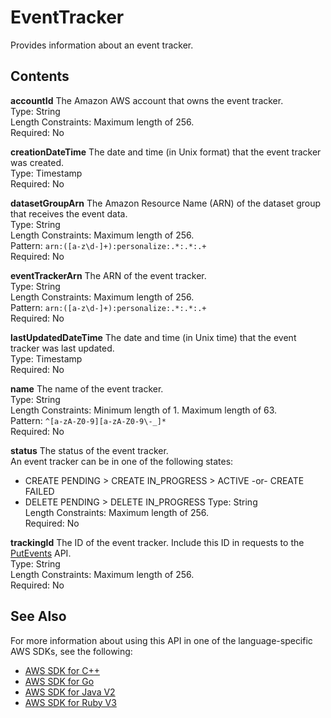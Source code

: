 # EventTracker<a name="API_EventTracker"></a>

Provides information about an event tracker\.

## Contents<a name="API_EventTracker_Contents"></a>

 **accountId**   <a name="personalize-Type-EventTracker-accountId"></a>
The Amazon AWS account that owns the event tracker\.  
Type: String  
Length Constraints: Maximum length of 256\.  
Required: No

 **creationDateTime**   <a name="personalize-Type-EventTracker-creationDateTime"></a>
The date and time \(in Unix format\) that the event tracker was created\.  
Type: Timestamp  
Required: No

 **datasetGroupArn**   <a name="personalize-Type-EventTracker-datasetGroupArn"></a>
The Amazon Resource Name \(ARN\) of the dataset group that receives the event data\.  
Type: String  
Length Constraints: Maximum length of 256\.  
Pattern: `arn:([a-z\d-]+):personalize:.*:.*:.+`   
Required: No

 **eventTrackerArn**   <a name="personalize-Type-EventTracker-eventTrackerArn"></a>
The ARN of the event tracker\.  
Type: String  
Length Constraints: Maximum length of 256\.  
Pattern: `arn:([a-z\d-]+):personalize:.*:.*:.+`   
Required: No

 **lastUpdatedDateTime**   <a name="personalize-Type-EventTracker-lastUpdatedDateTime"></a>
The date and time \(in Unix time\) that the event tracker was last updated\.  
Type: Timestamp  
Required: No

 **name**   <a name="personalize-Type-EventTracker-name"></a>
The name of the event tracker\.  
Type: String  
Length Constraints: Minimum length of 1\. Maximum length of 63\.  
Pattern: `^[a-zA-Z0-9][a-zA-Z0-9\-_]*`   
Required: No

 **status**   <a name="personalize-Type-EventTracker-status"></a>
The status of the event tracker\.  
An event tracker can be in one of the following states:  
+ CREATE PENDING > CREATE IN\_PROGRESS > ACTIVE \-or\- CREATE FAILED
+ DELETE PENDING > DELETE IN\_PROGRESS
Type: String  
Length Constraints: Maximum length of 256\.  
Required: No

 **trackingId**   <a name="personalize-Type-EventTracker-trackingId"></a>
The ID of the event tracker\. Include this ID in requests to the [PutEvents](https://docs.aws.amazon.com/personalize/latest/dg/API_UBS_PutEvents.html) API\.  
Type: String  
Length Constraints: Maximum length of 256\.  
Required: No

## See Also<a name="API_EventTracker_SeeAlso"></a>

For more information about using this API in one of the language\-specific AWS SDKs, see the following:
+  [AWS SDK for C\+\+](https://docs.aws.amazon.com/goto/SdkForCpp/personalize-2018-05-22/EventTracker) 
+  [AWS SDK for Go](https://docs.aws.amazon.com/goto/SdkForGoV1/personalize-2018-05-22/EventTracker) 
+  [AWS SDK for Java V2](https://docs.aws.amazon.com/goto/SdkForJavaV2/personalize-2018-05-22/EventTracker) 
+  [AWS SDK for Ruby V3](https://docs.aws.amazon.com/goto/SdkForRubyV3/personalize-2018-05-22/EventTracker) 